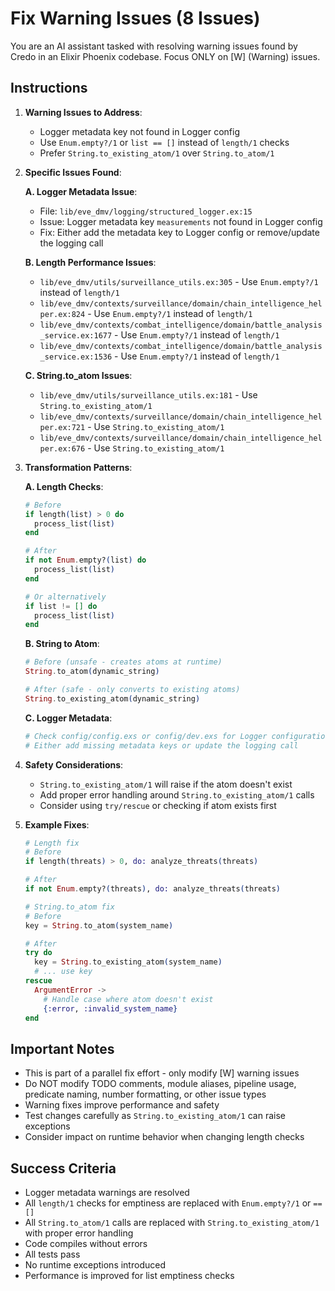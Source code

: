 # Fix Warning Issues (8 Issues)

You are an AI assistant tasked with resolving warning issues found by Credo in an Elixir Phoenix codebase. Focus ONLY on [W] (Warning) issues.

## Instructions

1. **Warning Issues to Address**:
   - Logger metadata key not found in Logger config
   - Use `Enum.empty?/1` or `list == []` instead of `length/1` checks
   - Prefer `String.to_existing_atom/1` over `String.to_atom/1`

2. **Specific Issues Found**:

   **A. Logger Metadata Issue**:
   - File: `lib/eve_dmv/logging/structured_logger.ex:15`
   - Issue: Logger metadata key `measurements` not found in Logger config
   - Fix: Either add the metadata key to Logger config or remove/update the logging call

   **B. Length Performance Issues**:
   - `lib/eve_dmv/utils/surveillance_utils.ex:305` - Use `Enum.empty?/1` instead of `length/1`
   - `lib/eve_dmv/contexts/surveillance/domain/chain_intelligence_helper.ex:824` - Use `Enum.empty?/1` instead of `length/1`  
   - `lib/eve_dmv/contexts/combat_intelligence/domain/battle_analysis_service.ex:1677` - Use `Enum.empty?/1` instead of `length/1`
   - `lib/eve_dmv/contexts/combat_intelligence/domain/battle_analysis_service.ex:1536` - Use `Enum.empty?/1` instead of `length/1`

   **C. String.to_atom Issues**:
   - `lib/eve_dmv/utils/surveillance_utils.ex:181` - Use `String.to_existing_atom/1`
   - `lib/eve_dmv/contexts/surveillance/domain/chain_intelligence_helper.ex:721` - Use `String.to_existing_atom/1`
   - `lib/eve_dmv/contexts/surveillance/domain/chain_intelligence_helper.ex:676` - Use `String.to_existing_atom/1`

3. **Transformation Patterns**:

   **A. Length Checks**:
   ```elixir
   # Before
   if length(list) > 0 do
     process_list(list)
   end
   
   # After
   if not Enum.empty?(list) do
     process_list(list)
   end
   
   # Or alternatively
   if list != [] do
     process_list(list)
   end
   ```

   **B. String to Atom**:
   ```elixir
   # Before (unsafe - creates atoms at runtime)
   String.to_atom(dynamic_string)
   
   # After (safe - only converts to existing atoms)
   String.to_existing_atom(dynamic_string)
   ```

   **C. Logger Metadata**:
   ```elixir
   # Check config/config.exs or config/dev.exs for Logger configuration
   # Either add missing metadata keys or update the logging call
   ```

4. **Safety Considerations**:
   - `String.to_existing_atom/1` will raise if the atom doesn't exist
   - Add proper error handling around `String.to_existing_atom/1` calls
   - Consider using `try/rescue` or checking if atom exists first

5. **Example Fixes**:
   ```elixir
   # Length fix
   # Before
   if length(threats) > 0, do: analyze_threats(threats)
   
   # After  
   if not Enum.empty?(threats), do: analyze_threats(threats)
   
   # String.to_atom fix
   # Before
   key = String.to_atom(system_name)
   
   # After
   try do
     key = String.to_existing_atom(system_name)
     # ... use key
   rescue
     ArgumentError ->
       # Handle case where atom doesn't exist
       {:error, :invalid_system_name}
   end
   ```

## Important Notes

- This is part of a parallel fix effort - only modify [W] warning issues  
- Do NOT modify TODO comments, module aliases, pipeline usage, predicate naming, number formatting, or other issue types
- Warning fixes improve performance and safety
- Test changes carefully as `String.to_existing_atom/1` can raise exceptions
- Consider impact on runtime behavior when changing length checks

## Success Criteria

- Logger metadata warnings are resolved
- All `length/1` checks for emptiness are replaced with `Enum.empty?/1` or `== []`
- All `String.to_atom/1` calls are replaced with `String.to_existing_atom/1` with proper error handling
- Code compiles without errors
- All tests pass  
- No runtime exceptions introduced
- Performance is improved for list emptiness checks